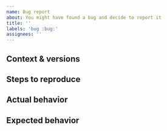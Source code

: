 ```yaml
---
name: Bug report
about: You might have found a bug and decide to report it
title: ''
labels: 'bug :bug:'
assignees: ''
---
```


## Context & versions
<!-- Explain your setup and what versions have been used. -->

## Steps to reproduce
<!--
  1. Prepared x
  2. Started y
  3. Submitted z

  If not reproducible, describe the steps you took as you remember it.
-->

## Actual behavior
<!-- A description of the (reproducible) outcome. -->

## Expected behavior
<!-- A description of what you expect to happen instead. -->